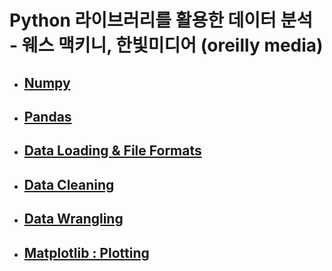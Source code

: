 # Python 라이브러리를 활용한 데이터 분석 - 웨스 맥키니, 한빛미디어 (oreilly media)

- ## [Numpy](https://github.com/yurrrri/python_for_data_analysis/blob/master/dataloading_and_file_formats.ipynb)
- ## [Pandas](https://github.com/yurrrri/python_for_data_analysis/blob/master/pandas_study.ipynb)
- ## [Data Loading & File Formats](https://github.com/yurrrri/python_for_data_analysis/blob/master/dataloading_and_file_formats.ipynb)
- ## [Data Cleaning](https://github.com/yurrrri/python_for_data_analysis/blob/master/data_cleaning.ipynb)
- ## [Data Wrangling](https://github.com/yurrrri/python_for_data_analysis/blob/master/data_wrangling.ipynb)
- ## [Matplotlib : Plotting](https://github.com/yurrrri/python_for_data_analysis/blob/master/plotting.ipynb)
